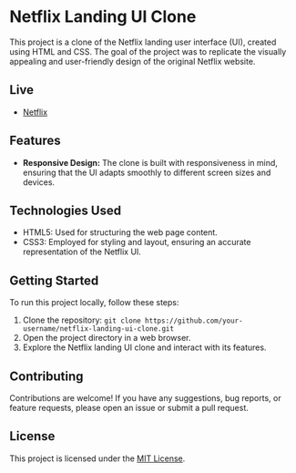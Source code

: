 # Netflix Landing UI Clone

This project is a clone of the Netflix landing user interface (UI), created using HTML and CSS. The goal of the project was to replicate the visually appealing and user-friendly design of the original Netflix website.

## Live 
- [Netflix](https://ui-netflix-vijay.netlify.app/)
## Features

- **Responsive Design:** The clone is built with responsiveness in mind, ensuring that the UI adapts smoothly to different screen sizes and devices.

## Technologies Used

- HTML5: Used for structuring the web page content.
- CSS3: Employed for styling and layout, ensuring an accurate representation of the Netflix UI.

## Getting Started

To run this project locally, follow these steps:

1. Clone the repository: `git clone https://github.com/your-username/netflix-landing-ui-clone.git`
2. Open the project directory in a web browser.
3. Explore the Netflix landing UI clone and interact with its features.

## Contributing

Contributions are welcome! If you have any suggestions, bug reports, or feature requests, please open an issue or submit a pull request.

## License

This project is licensed under the [MIT License](https://opensource.org/licenses/MIT).
